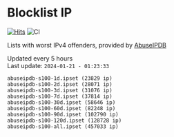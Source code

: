 # Blocklist IP

[![Hits](https://hits.seeyoufarm.com/api/count/incr/badge.svg?url=https%3A%2F%2Fgithub.com%2Fborestad%2Fblocklist-ip%2F&count_bg=%2379C83D&title_bg=%23555555&icon=&icon_color=%23E7E7E7&title=hits&edge_flat=false)](https://hits.seeyoufarm.com)  ![CI](https://img.shields.io/github/workflow/status/borestad/blocklist-ip/CI?style=flat-square)

Lists with worst IPv4 offenders, provided by [AbuseIPDB](https://www.abuseipdb.com/)

<!-- FOOTER-PLACEHOLDER -->
Updated every 5 hours<br>
Last update: `2024-01-21 - 01:23:33`
```
abuseipdb-s100-1d.ipset (23829 ip)
abuseipdb-s100-2d.ipset (28071 ip)
abuseipdb-s100-3d.ipset (31076 ip)
abuseipdb-s100-7d.ipset (37814 ip)
abuseipdb-s100-30d.ipset (58646 ip)
abuseipdb-s100-60d.ipset (82248 ip)
abuseipdb-s100-90d.ipset (102790 ip)
abuseipdb-s100-120d.ipset (128728 ip)
abuseipdb-s100-all.ipset (457033 ip)
```
